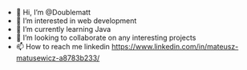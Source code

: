 - 👋 Hi, I’m @Doublematt
- 👀 I’m interested in web development
- 🌱 I’m currently learning Java
- 💞️ I’m looking to collaborate on any interesting projects
- 📫 How to reach me linkedin https://www.linkedin.com/in/mateusz-matusewicz-a8783b233/

